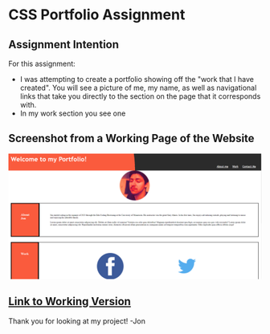 # **CSS Portfolio Assignment**

## **Assignment Intention**
For this assignment:
* I was attempting to create a portfolio showing off the "work that I have created". You will see a picture of me, my name, as well as navigational links that take you directly to the section on the page that it corresponds with. 
* In my work section you see one 

## **Screenshot from a Working Page of the Website**
![Website Screenshot](./assets/images/Screenshot%202023-06-30%20142144.png)


## [**Link to Working Version**](https://jjumangi.github.io/css-portfolio/)

Thank you for looking at my project!
-Jon
